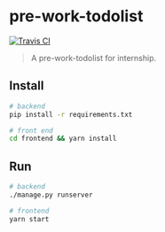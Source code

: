 # pre-work-todolist
[![Travis CI](https://travis-ci.com/ZYSzys/pre-work-todolist.svg?token=hDbx4fFbLLvMJQybMquv&branch=master)](https://travis-ci.com/ZYSzys/pre-work-todolist)
> A pre-work-todolist for internship.

## Install
```sh
# backend
pip install -r requirements.txt

# front end
cd frontend && yarn install
```

## Run
```sh
# backend
./manage.py runserver

# frontend
yarn start
```
